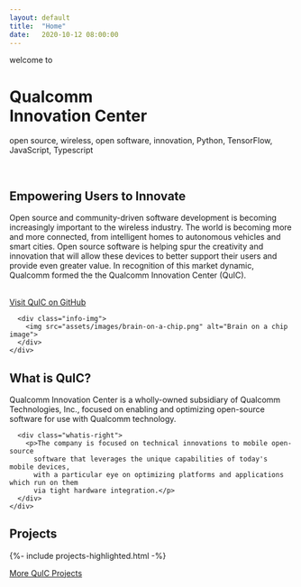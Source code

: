 ```yaml
---
layout: default
title:  "Home"
date:   2020-10-12 08:00:00
---
```

<main class="page-content" aria-label="Content" id="top">
  <div class="wrapper" data-aos="fade-up">
    <p class="welcome-text">welcome to</p>
    <h1 class="site-name">Qualcomm <br /> Innovation Center</h1>
    <p class="tags">
      <span class="tag_img"></span>open source, wireless, open software, innovation, Python, TensorFlow, JavaScript, Typescript
    </p>
  </div>
  <div class="binary-background">&nbsp;</div>
  <div class="info-container">
    <div class="wrapper info-container-inner" data-aos="fade-right">
      <div class="info-text">
        <h2>Empowering Users to Innovate</h2>
        <p>
          Open source and community-driven software development is becoming increasingly important to the wireless
          industry. The world is becoming more and more connected,
          from intelligent homes to autonomous vehicles and smart cities. Open source
          software is helping spur the creativity and innovation that will allow these
          devices to better support their users and provide even greater value. In recognition of this market dynamic,
          Qualcomm formed the the Qualcomm Innovation Center (QuIC).
        </p>
        <br />
        <a href="http://github.com/quic" class="button-link">Visit QuIC on GitHub</a>
      </div>


      <div class="info-img">
        <img src="assets/images/brain-on-a-chip.png" alt="Brain on a chip image">
      </div>
    </div>
  </div>

  <div class="section-title-container" id="About" >
    <h2>What is QuIC?</h2>
  </div>
  <div class="whatis-container">
    <div class="wrapper whatis-container-inner">
      <div class="whatis-left">
        <p>
          Qualcomm Innovation Center is a wholly-owned subsidiary of Qualcomm
          Technologies, Inc., focused on enabling and optimizing open-source software
          for use with Qualcomm technology.
        </p>
      </div>


      <div class="whatis-right">
        <p>The company is focused on technical innovations to mobile open-source
          software that leverages the unique capabilities of today's mobile devices,
          with a particular eye on optimizing platforms and applications which run on them
          via tight hardware integration.</p>
      </div>
    </div>
  </div>

  <div class="section-title-container" id="Projects" >
    <h2>Projects</h2>
  </div>

  {%- include projects-highlighted.html -%}

  <div class="projects-footer">
    <a href="http://github.com/quic" class="button-link-2">More QuIC Projects</a>
  </div>

</main>